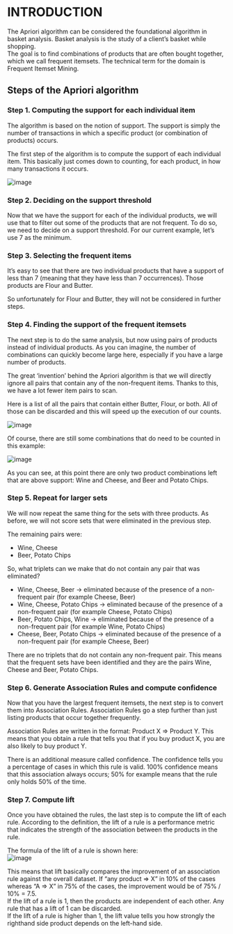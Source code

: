 
# INTRODUCTION <br />
The Apriori algorithm can be considered the foundational algorithm in basket analysis. Basket analysis is the study of a client’s basket while shopping. <br />
The goal is to find combinations of products that are often bought together, which we call frequent itemsets. The technical term for the domain is Frequent Itemset Mining.

## Steps of the Apriori algorithm <br />

### Step 1. Computing the support for each individual item <br />
The algorithm is based on the notion of support. The support is simply the number of transactions in which a specific product (or combination of products) occurs. <br />

The first step of the algorithm is to compute the support of each individual item. This basically just comes down to counting, for each product, in how many transactions it occurs. <br />

![image](https://user-images.githubusercontent.com/98205162/198841556-52b8742b-fa1f-410a-b697-871303ff68b6.png)

### Step 2. Deciding on the support threshold <br />

Now that we have the support for each of the individual products, we will use that to filter out some of the products that are not frequent. To do so, we need to decide on a support threshold. For our current example, let’s use 7 as the minimum. <br />

### Step 3. Selecting the frequent items <br />

It’s easy to see that there are two individual products that have a support of less than 7 (meaning that they have less than 7 occurrences). Those products are Flour and Butter. <br />

So unfortunately for Flour and Butter, they will not be considered in further steps. <br />

### Step 4. Finding the support of the frequent itemsets <br />

The next step is to do the same analysis, but now using pairs of products instead of individual products. As you can imagine, the number of combinations can quickly become large here, especially if you have a large number of products. <br />

The great ‘invention’ behind the Apriori algorithm is that we will directly ignore all pairs that contain any of the non-frequent items. Thanks to this, we have a lot fewer item pairs to scan. <br />
 
Here is a list of all the pairs that contain either Butter, Flour, or both. All of those can be discarded and this will speed up the execution of our counts. <br />

![image](https://user-images.githubusercontent.com/98205162/198841542-5b9975d2-8ad5-49b3-9381-685da8772cb9.png)

Of course, there are still some combinations that do need to be counted in this example: <br />

![image](https://user-images.githubusercontent.com/98205162/198841529-370d1f2d-17c9-4855-ba6c-3298a361af16.png)

As you can see, at this point there are only two product combinations left that are above support: Wine and Cheese, and Beer and Potato Chips. <br />

### Step 5. Repeat for larger sets <br />

We will now repeat the same thing for the sets with three products. As before, we will not score sets that were eliminated in the previous step. <br />

The remaining pairs were: <br />
- Wine, Cheese
- Beer, Potato Chips <br />

So, what triplets can we make that do not contain any pair that was eliminated? <br />

- Wine, Cheese, Beer -> eliminated because of the presence of a non-frequent pair (for example Cheese, Beer)
- Wine, Cheese, Potato Chips -> eliminated because of the presence of a non-frequent pair (for example Cheese, Potato Chips)
- Beer, Potato Chips, Wine -> eliminated because of the presence of a non-frequent pair (for example Wine, Potato Chips)
- Cheese, Beer, Potato Chips -> eliminated because of the presence of a non-frequent pair (for example Cheese, Beer) <br />

There are no triplets that do not contain any non-frequent pair. This means that the frequent sets have been identified and they are the pairs Wine, Cheese and Beer, Potato Chips. <br />

### Step 6. Generate Association Rules and compute confidence <br />

Now that you have the largest frequent itemsets, the next step is to convert them into Association Rules. Association Rules go a step further than just listing products that occur together frequently. <br />

Association Rules are written in the format: Product X => Product Y. This means that you obtain a rule that tells you that if you buy product X, you are also likely to buy product Y. <br />

There is an additional measure called confidence. The confidence tells you a percentage of cases in which this rule is valid. 100% confidence means that this association always occurs; 50% for example means that the rule only holds 50% of the time. <br />

### Step 7. Compute lift <br />

Once you have obtained the rules, the last step is to compute the lift of each rule. According to the definition, the lift of a rule is a performance metric that indicates the strength of the association between the products in the rule. <br />

The formula of the lift of a rule is shown here: <br />
![image](https://user-images.githubusercontent.com/98205162/198841375-adcfbe60-896b-42dd-a6f7-6b4f1e0c7dd6.png)

This means that lift basically compares the improvement of an association rule against the overall dataset. If “any product => X” in 10% of the cases whereas “A => X” in 75% of the cases, the improvement would be of 75% / 10% = 7.5. <br />
If the lift of a rule is 1, then the products are independent of each other. Any rule that has a lift of 1 can be discarded. <br />
If the lift of a rule is higher than 1, the lift value tells you how strongly the righthand side product depends on the left-hand side.
